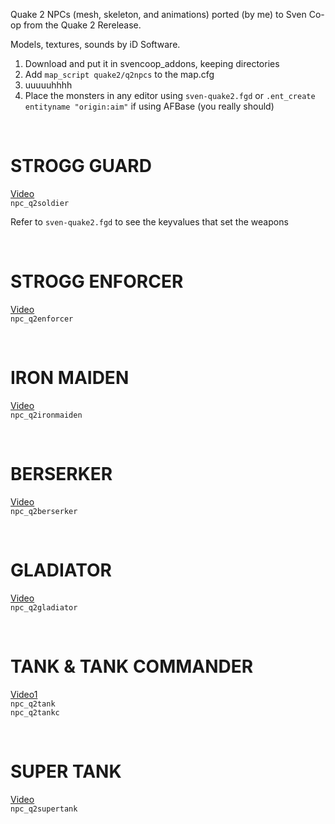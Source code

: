 Quake 2 NPCs (mesh, skeleton, and animations) ported (by me) to Sven Co-op from the Quake 2 Rerelease.  

Models, textures, sounds by iD Software.  


1) Download and put it in svencoop_addons, keeping directories
2) Add `map_script quake2/q2npcs` to the map.cfg
3) uuuuuhhhh
4) Place the monsters in any editor using `sven-quake2.fgd` or `.ent_create entityname "origin:aim"` if using AFBase (you really should)

<BR>


# STROGG GUARD #  
[Video](https://youtu.be/-_un4iP4fSQ?si=OQuB892iQe9vUACN)  
`npc_q2soldier`  

Refer to `sven-quake2.fgd` to see the keyvalues that set the weapons  


<BR>


# STROGG ENFORCER #  
[Video](https://youtu.be/NX65qHFANG4?si=1CG-YtByvuoslJW2)  
`npc_q2enforcer`  


<BR>


# IRON MAIDEN #  
[Video](https://youtu.be/_mOfQfemmFs?si=pDq6O0BbQIZNdi4g)  
`npc_q2ironmaiden`  


<BR>


# BERSERKER #  
[Video](https://youtu.be/R6l1_VMTJeI?si=7GmLt90k4zb9akv2)  
`npc_q2berserker`  


<BR>


# GLADIATOR #  
[Video](https://youtu.be/yO9gGEOXl5k?si=vuvS8mBnJ1117vBe)  
`npc_q2gladiator`  


<BR>


# TANK & TANK COMMANDER #  
[Video1](https://youtu.be/LKZdsmOXIAE?si=AFAOJ9OJVEApDvye)  
`npc_q2tank`  
`npc_q2tankc`  


<BR>


# SUPER TANK #  
[Video](https://youtu.be/s3EWMImdQoA?si=1WZc40cI0_HF2uSJ)  
`npc_q2supertank`  


<BR>

